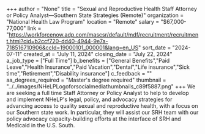 +++
author = "None"
title = "Sexual and Reproductive Health Staff Attorney or Policy Analyst—Southern State Strategies (Remote)"
organization = "National Health Law Program"
location = "Remote"
salary = "$67,000-77,000"
link = "https://workforcenow.adp.com/mascsr/default/mdf/recruitment/recruitment.html?cid=b2ccf720-dd40-4944-9e7a-718516710906&ccId=19000101_000001&lang=en_US"
sort_date = "2024-07-11"
created_at = "July 11, 2024"
closing_date = "July 22, 2024"
a_job_type = ["Full Time"]
b_benefits = ["General Benefits","Paid Leave","Health Insurance","Paid Vacation","Dental","Life insurance","Sick time","Retirement","Disability insurance"]
c_feedback = ""
aa_degrees_required = "Master's degree required"
thumbnail = "../../images/NHeLPLogoforsocialmediathumbnails_c89f5887.png"
+++
We are seeking a full time Staff Attorney or Policy Analyst to help to develop and implement NHeLP's legal, policy, and advocacy strategies for advancing access to quality sexual and reproductive health, with a focus on our Southern state work. In particular, they will assist our SRH team with our policy advocacy capacity-building efforts at the interface of SRH and Medicaid in the U.S. South. 